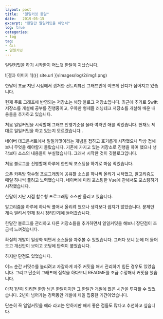 ```yaml
---
layout: post
title:  "일일커밋 한달"
date:   2019-05-15
excerpt: "한달간 일일커밋을 하면서"
log: true
categories:
- log
tag:
- Git
- 일일커밋
---
```


일일커밋을 하기 시작한지 어느덧 한달이 지났습니다.

![결과 이미지 1]({{ site.url }}/images/log/2/img1.png)

한달이 조금 지난 시점에서 캡쳐한 컨트리뷰선 그래프인데 이쁘게 잔디가 심어지고 있습니다.

현재 주로 그래프에 반영되는 저장소는 해당 블로그 저장소입니다. 최근에 추가로 Swift 저장소를 개설해 공부를 진행중이고, 우아한 형제들 러닝테크 저장소를 개설해 배운 내용들을 추가하고 있습니다.

처음 일일커밋을 시작할때 그래프 반영기준을 몰라 여러번 애를 먹었습니다. 현재도 제대로 일일커밋을 하고 있는지 모르겠습니다..

네이버 테크콘서트에서 일일커밋이라는 개념을 접하고 호기롭게 시작했으나 막상 접해보니 무엇을 해야할지 몰랐습니다. 기존에 가지고 있는 저장소로 진행을 하여 했으나 생각보다 소스의 내용들이 부실했습니다. 그래서 시작한 것이 깃블로그입니다.

처음 블로그를 진행할때 하루에 한번씩 포스팅을 하기로 마음 먹었습니다.

오픈 카톡방 함수형 프로그래밍에 공유할 소스를 하나씩 올리기 시작했고, 알고리즘도 매일 하나씩 풀려고 노력했습니다. 네이버에 미리 포스팅한 Vue에 관해서도 포스팅하기 시작했습니다.

한달이 지난 시점 함수형 프로그래밍 소스만 올리고 있습니다.

알고리즘을 하루에 하나씩 풀어서 올리려 했으나 생각보다 쉽지가 않았습니다. 문제만 계속 밀려서 현재 잠시 정리단계에 들어갔습니다.

한달간 블로그를 관리하고 다른 저장소들을 추가하면서 일일커밋을 해보니 장단점이 조금씩 느껴졌습니다.

확실히 개발이 일상화 되면서 소스들을 자주볼 수 있었습니다. 그러다 보니 눈에 더 들어오고 개선안이 보이고 코딩에 탄력이 붙었습니다.

하지만 단점도 있었습니다.

어느 순간 커밋수를 늘리려고 자잘하게 자주 커밋을 해서 관리하기 힘든 경우도 있었습니다. 그리고 단순히 그래프에 집착을 하다보니 README를 조금 수정해서 커밋을 했습니다.

아직 1년이 되려면 한참 남은 한달이지만 그 한달간 개발에 많은 시간을 투자할 수 있었습니다. 2년이 넘어가는 경력동안 개발에 제일 집중한 기간이었습니다.

단순히 꼭 일일커밋을 해라 라고는 안하지만 해서 좋은 점들도 많다고 추천하고 싶습니다.
